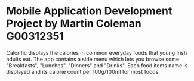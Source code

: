 # Mobile Application Development Project by Martin Coleman G00312351
Calorific displays the calories in common everyday foods that young Irish adults eat.
The app contains a side menu which lets you browse some "Breakfasts", "Lunches", "Dinners" and "Drinks".
Each food items name is displayed and its calorie count per 100g/100ml for most foods.
